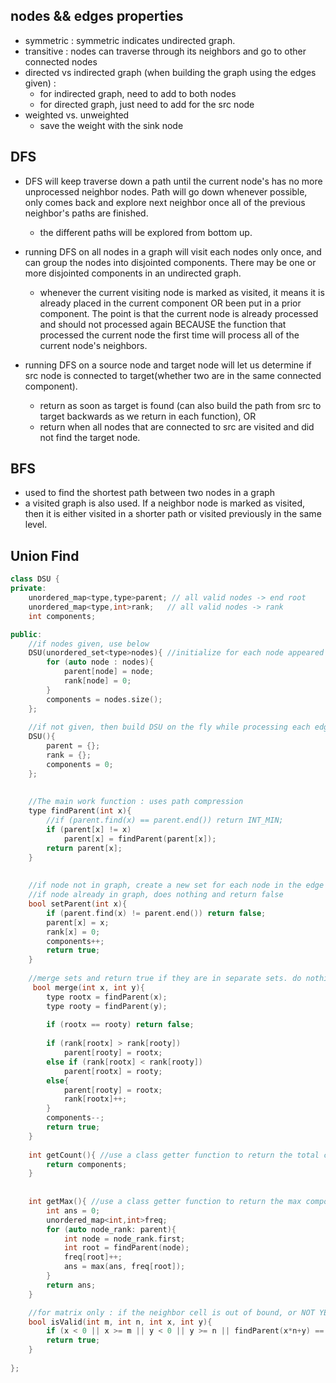 ## nodes && edges properties
- symmetric : symmetric indicates undirected graph. 
- transitive : nodes can traverse through its neighbors and go to other connected nodes
- directed vs indirected graph (when building the graph using the edges given) :
    - for indirected graph, need to add to both nodes
    - for directed graph, just need to add for the src node
- weighted vs. unweighted
    - save the weight with the sink node 

## DFS
- DFS will keep traverse down a path until the current node's has no more unprocessed neighbor nodes. Path will go down whenever possible, only comes back and explore next neighbor once all of the previous neighbor's paths are finished.
    - the different paths will be explored from bottom up.
    
- running DFS on all nodes in a graph will visit each nodes only once, and can group the nodes into disjointed components. There may be one or more disjointed components in an undirected graph.
    - whenever the current visiting node is marked as visited, it means it is already placed in the current component OR been put in a prior component. The point is that the current node is already processed and should not processed again BECAUSE the function that processed the current node the first time will process all of the current node's neighbors.
    
- running DFS on a source node and target node will let us determine if src node is connected to target(whether two are in the same connected component).
    - return as soon as target is found (can also build the path from src to target backwards as we return in each function), OR 
    - return when all nodes that are connected to src are visited and did not find the target node.
    
## BFS
- used to find the shortest path between two nodes in a graph
- a visited graph is also used. If a neighbor node is marked as visited, then it is either visited in a shorter path or visited previously in the same level. 



## Union Find

```cpp
class DSU {
private:
    unordered_map<type,type>parent; // all valid nodes -> end root
    unordered_map<type,int>rank;   // all valid nodes -> rank
    int components;

public:
    //if nodes given, use below
    DSU(unordered_set<type>nodes){ //initialize for each node appeared in the given data
        for (auto node : nodes){
            parent[node] = node;
            rank[node] = 0;
        }
        components = nodes.size();
    };
    
    //if not given, then build DSU on the fly while processing each edge
    DSU(){
        parent = {};
        rank = {};
        components = 0;
    };
    
    
    //The main work function : uses path compression
    type findParent(int x){
        //if (parent.find(x) == parent.end()) return INT_MIN;
        if (parent[x] != x)
            parent[x] = findParent(parent[x]);
        return parent[x];
    }
    
    
    //if node not in graph, create a new set for each node in the edge and return true
    //if node already in graph, does nothing and return false
    bool setParent(int x){
        if (parent.find(x) != parent.end()) return false;
        parent[x] = x;
        rank[x] = 0;
        components++;
        return true;
    }
    
    //merge sets and return true if they are in separate sets. do nothing and return false if they are in the same set already.
     bool merge(int x, int y){
        type rootx = findParent(x);
        type rooty = findParent(y);
        
        if (rootx == rooty) return false;
        
        if (rank[rootx] > rank[rooty])
            parent[rooty] = rootx;
        else if (rank[rootx] < rank[rooty])
            parent[rootx] = rooty;
        else{
            parent[rooty] = rootx;
            rank[rootx]++;
        }
        components--;
        return true; 
    }
    
    int getCount(){ //use a class getter function to return the total count
        return components;
    }
    
    
    int getMax(){ //use a class getter function to return the max component. technically this is O(Vlog*(V)), so O(V).
        int ans = 0;
        unordered_map<int,int>freq; 
        for (auto node_rank: parent){
            int node = node_rank.first;
            int root = findParent(node);
            freq[root]++;
            ans = max(ans, freq[root]);
        }
        return ans;
    }

    //for matrix only : if the neighbor cell is out of bound, or NOT YET visited as a valid node
    bool isValid(int m, int n, int x, int y){
        if (x < 0 || x >= m || y < 0 || y >= n || findParent(x*n+y) == INT_MIN) return false;
        return true;
    }
    
};
```






